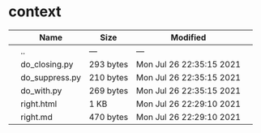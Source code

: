 context
=======

<table><thead><tr class="header"><th></th><th>Name</th><th>Size</th><th>Modified</th><th></th></tr></thead><tbody><tr class="odd"><td></td><td><span class="goup">..</span></td><td>—</td><td>—</td><td></td></tr><tr class="even"><td></td><td><span class="name">do_closing.py</span></td><td>293 bytes</td><td>Mon Jul 26 22:35:15 2021</td><td></td></tr><tr class="odd"><td></td><td><span class="name">do_suppress.py</span></td><td>210 bytes</td><td>Mon Jul 26 22:35:15 2021</td><td></td></tr><tr class="even"><td></td><td><span class="name">do_with.py</span></td><td>269 bytes</td><td>Mon Jul 26 22:35:15 2021</td><td></td></tr><tr class="odd"><td></td><td><span class="name">right.html</span></td><td>1 KB</td><td>Mon Jul 26 22:29:10 2021</td><td></td></tr><tr class="even"><td></td><td><span class="name">right.md</span></td><td>470 bytes</td><td>Mon Jul 26 22:29:10 2021</td><td></td></tr></tbody></table>
